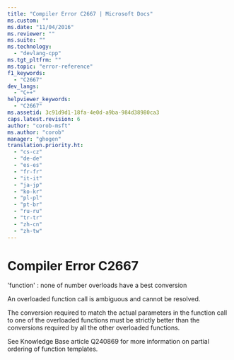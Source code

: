 ```yaml
---
title: "Compiler Error C2667 | Microsoft Docs"
ms.custom: ""
ms.date: "11/04/2016"
ms.reviewer: ""
ms.suite: ""
ms.technology: 
  - "devlang-cpp"
ms.tgt_pltfrm: ""
ms.topic: "error-reference"
f1_keywords: 
  - "C2667"
dev_langs: 
  - "C++"
helpviewer_keywords: 
  - "C2667"
ms.assetid: 3c91d9d1-18fa-4e0d-a9ba-984d38980ca3
caps.latest.revision: 6
author: "corob-msft"
ms.author: "corob"
manager: "ghogen"
translation.priority.ht: 
  - "cs-cz"
  - "de-de"
  - "es-es"
  - "fr-fr"
  - "it-it"
  - "ja-jp"
  - "ko-kr"
  - "pl-pl"
  - "pt-br"
  - "ru-ru"
  - "tr-tr"
  - "zh-cn"
  - "zh-tw"
---
```

# Compiler Error C2667
'function' : none of number overloads have a best conversion  
  
 An overloaded function call is ambiguous and cannot be resolved.  
  
 The conversion required to match the actual parameters in the function call to one of the overloaded functions must be strictly better than the conversions required by all the other overloaded functions.  
  
 See Knowledge Base article Q240869 for more information on partial ordering of function templates.